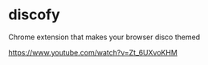 # discofy
Chrome extension that makes your browser disco themed

https://www.youtube.com/watch?v=Zt_6UXvoKHM
